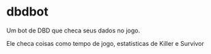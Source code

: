 # dbdbot
Um bot de DBD que checa seus dados no jogo.

Ele checa coisas como tempo de jogo, estatisticas de Killer e Survivor
